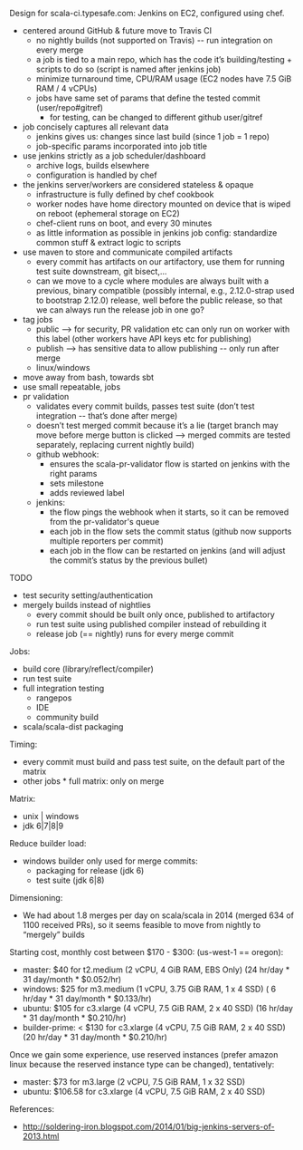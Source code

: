 Design for scala-ci.typesafe.com: Jenkins on EC2, configured using chef.


* centered around GitHub & future move to Travis CI
   * no nightly builds (not supported on Travis) -- run integration on every merge
   * a job is tied to a main repo, which has the code it’s building/testing + scripts to do so (script is named after jenkins job)
   * minimize turnaround time, CPU/RAM usage (EC2 nodes have 7.5 GiB RAM / 4 vCPUs)
   * jobs have same set of params that define the tested commit (user/repo#gitref)
      * for testing, can be changed to different github user/gitref
* job concisely captures all relevant data
   * jenkins gives us: changes since last build (since 1 job = 1 repo)
   * job-specific params incorporated into job title
* use jenkins strictly as a job scheduler/dashboard
   *  archive logs, builds elsewhere
   *  configuration is handled by chef
* the jenkins server/workers are considered stateless & opaque
   * infrastructure is fully defined by chef cookbook
   * worker nodes have home directory mounted on device that is wiped on reboot (ephemeral storage on EC2)
   * chef-client runs on boot, and every 30 minutes
   * as little information as possible in jenkins job config: standardize common stuff & extract logic to scripts
* use maven to store and communicate compiled artifacts
   * every commit has artifacts on our artifactory, use them for running test suite downstream, git bisect,...
   * can we move to a cycle where modules are always built with a previous, binary compatible (possibly internal, e.g., 2.12.0-strap used to bootstrap 2.12.0) release, well before the public release, so that we can always run the release job in one go?
* tag jobs
   *  public  --> for security, PR validation etc can only run on worker with this label (other workers have API keys etc for publishing)
   *  publish --> has sensitive data to allow publishing -- only run after merge
   *  linux/windows
* move away from bash, towards sbt
* use small repeatable, jobs
* pr validation
   * validates every commit builds, passes test suite (don’t test integration -- that’s done after merge)
   * doesn’t test merged commit because it’s a lie (target branch may move before merge button is clicked --> merged commits are tested separately, replacing current nightly build)
   * github webhook:
      * ensures the scala-pr-validator flow is started on jenkins with the right params
      * sets milestone
      * adds reviewed label
   * jenkins:
      * the flow pings the webhook when it starts, so it can be removed from the pr-validator's queue
      * each job in the flow sets the commit status (github now supports multiple reporters per commit)
      * each job in the flow can be restarted on jenkins (and will adjust the commit’s status by the previous bullet)


TODO
* test security setting/authentication
* mergely builds instead of nightlies
   * every commit should be built only once, published to artifactory
   * run test suite using published compiler instead of rebuilding it
   * release job (== nightly) runs for every merge commit


Jobs:
* build core (library/reflect/compiler)
* run test suite
* full integration testing
   * rangepos
   * IDE
   * community build
* scala/scala-dist packaging


Timing:
* every commit must build and pass test suite, on the default part of the matrix
* other jobs * full matrix: only on merge


Matrix:
* unix | windows
* jdk 6|7|8|9


Reduce builder load:
* windows builder only used for merge commits:
   * packaging for release (jdk 6)
   * test suite (jdk 6|8)




Dimensioning:
* We had about 1.8 merges per day on scala/scala in 2014 (merged 634 of 1100 received PRs), so it seems feasible to move from nightly to “mergely” builds
 


Starting cost, monthly cost between $170 - $300:  (us-west-1 == oregon):
  - master:           $40  for t2.medium  (2 vCPU, 4 GiB RAM, EBS Only)      (24 hr/day * 31 day/month * $0.052/hr)
  - windows:          $25  for m3.medium  (1 vCPU, 3.75 GiB RAM, 1 x 4 SSD)  ( 6 hr/day * 31 day/month * $0.133/hr) 
  - ubuntu:          $105  for c3.xlarge  (4 vCPU, 7.5 GiB RAM, 2 x 40 SSD)  (16 hr/day * 31 day/month * $0.210/hr) 
  - builder-prime: < $130  for c3.xlarge  (4 vCPU, 7.5 GiB RAM, 2 x 40 SSD)  (20 hr/day * 31 day/month * $0.210/hr) 


Once we gain some experience, use reserved instances (prefer amazon linux because the reserved instance type can be changed), tentatively:
  - master:         $73    for m3.large   (2 vCPU, 7.5 GiB RAM, 1 x 32 SSD)
  - ubuntu:        $106.58 for c3.xlarge  (4 vCPU, 7.5 GiB RAM, 2 x 40 SSD)




References: 
  - http://soldering-iron.blogspot.com/2014/01/big-jenkins-servers-of-2013.html
